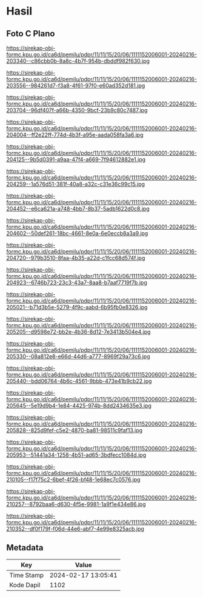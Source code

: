 # Hasil

## Foto C Plano

https://sirekap-obj-formc.kpu.go.id/ca6d/pemilu/pdpr/11/11/15/20/06/1111152006001-20240216-203340--c86cbb0b-8a8c-4b7f-954b-dbddf982f630.jpg

https://sirekap-obj-formc.kpu.go.id/ca6d/pemilu/pdpr/11/11/15/20/06/1111152006001-20240216-203556--984261d7-f3a8-4f61-97f0-e60ad352d181.jpg

https://sirekap-obj-formc.kpu.go.id/ca6d/pemilu/pdpr/11/11/15/20/06/1111152006001-20240216-203704--96df407f-a66b-4350-9bcf-23b9c80c7487.jpg

https://sirekap-obj-formc.kpu.go.id/ca6d/pemilu/pdpr/11/11/15/20/06/1111152006001-20240216-204004--ff2e22ff-774d-4b3f-a95e-aada058fa3a6.jpg

https://sirekap-obj-formc.kpu.go.id/ca6d/pemilu/pdpr/11/11/15/20/06/1111152006001-20240216-204125--9b5d0391-a9aa-47f4-a669-7f94612882e1.jpg

https://sirekap-obj-formc.kpu.go.id/ca6d/pemilu/pdpr/11/11/15/20/06/1111152006001-20240216-204259--1a576d51-381f-40a8-a32c-c31e36c99c15.jpg

https://sirekap-obj-formc.kpu.go.id/ca6d/pemilu/pdpr/11/11/15/20/06/1111152006001-20240216-204452--e6ca621a-a748-4bb7-8b37-5adb1622d0c8.jpg

https://sirekap-obj-formc.kpu.go.id/ca6d/pemilu/pdpr/11/11/15/20/06/1111152006001-20240216-204602--50def261-18bc-4661-8e0a-6e0eccb8a3a9.jpg

https://sirekap-obj-formc.kpu.go.id/ca6d/pemilu/pdpr/11/11/15/20/06/1111152006001-20240216-204720--979b3510-8faa-4b35-a22d-c1fcc68d574f.jpg

https://sirekap-obj-formc.kpu.go.id/ca6d/pemilu/pdpr/11/11/15/20/06/1111152006001-20240216-204923--6746b723-23c3-43a7-8aa8-b7aaf7719f7b.jpg

https://sirekap-obj-formc.kpu.go.id/ca6d/pemilu/pdpr/11/11/15/20/06/1111152006001-20240216-205021--b71d3b5e-5279-4f9c-aabd-6b95fb0e8326.jpg

https://sirekap-obj-formc.kpu.go.id/ca6d/pemilu/pdpr/11/11/15/20/06/1111152006001-20240216-205205--d9598e72-bb2e-4b36-8d12-7e3413b504e4.jpg

https://sirekap-obj-formc.kpu.go.id/ca6d/pemilu/pdpr/11/11/15/20/06/1111152006001-20240216-205330--08a812e8-e66d-44d6-a777-8969f29a73c6.jpg

https://sirekap-obj-formc.kpu.go.id/ca6d/pemilu/pdpr/11/11/15/20/06/1111152006001-20240216-205440--bdd06764-4b6c-4561-9bbb-473e41b9cb22.jpg

https://sirekap-obj-formc.kpu.go.id/ca6d/pemilu/pdpr/11/11/15/20/06/1111152006001-20240216-205645--5e19d9b4-1e84-4425-974b-8dd2434635e3.jpg

https://sirekap-obj-formc.kpu.go.id/ca6d/pemilu/pdpr/11/11/15/20/06/1111152006001-20240216-205828--825d9fef-c5e2-4870-ba81-98511c9faf13.jpg

https://sirekap-obj-formc.kpu.go.id/ca6d/pemilu/pdpr/11/11/15/20/06/1111152006001-20240216-205953--51441a34-1258-4b51-ad65-3bdfecc1084d.jpg

https://sirekap-obj-formc.kpu.go.id/ca6d/pemilu/pdpr/11/11/15/20/06/1111152006001-20240216-210105--f17f75c2-6bef-4f26-bf48-1e68ec7c0576.jpg

https://sirekap-obj-formc.kpu.go.id/ca6d/pemilu/pdpr/11/11/15/20/06/1111152006001-20240216-210257--8792baa6-d630-4f5e-9981-1a9f1e434e86.jpg

https://sirekap-obj-formc.kpu.go.id/ca6d/pemilu/pdpr/11/11/15/20/06/1111152006001-20240216-210352--df0f179f-f06d-44e6-abf7-4e99e8325acb.jpg


## Metadata

| Key        | Value               |
| ---------- | ------------------- |
| Time Stamp | 2024-02-17 13:05:41 |
| Kode Dapil | 1102                |



